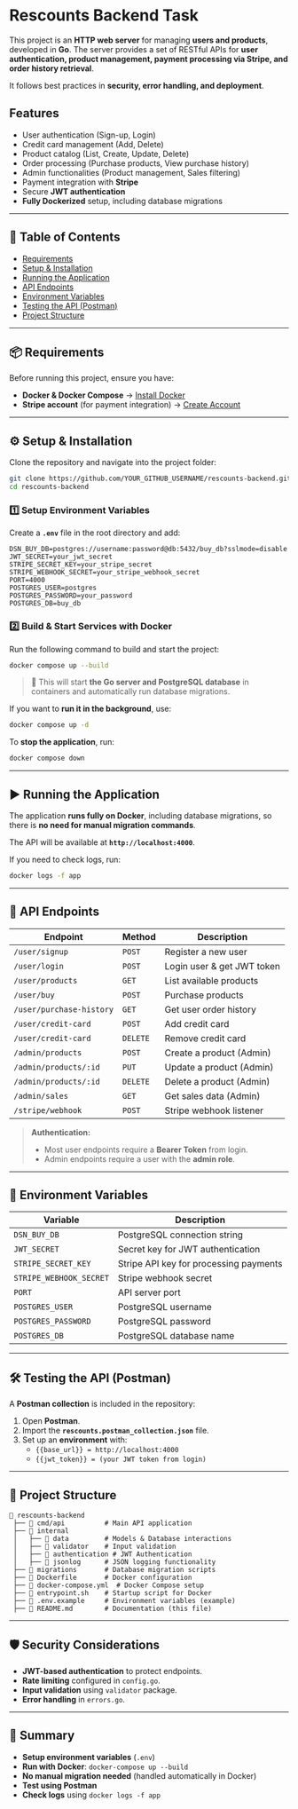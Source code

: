 # Rescounts Backend Task

This project is an **HTTP web server** for managing **users and products**, developed in **Go**. The server provides a set of RESTful APIs for **user authentication, product management, payment processing via Stripe, and order history retrieval**.

It follows best practices in **security, error handling, and deployment**.

## Features
- User authentication (Sign-up, Login)
- Credit card management (Add, Delete)
- Product catalog (List, Create, Update, Delete)
- Order processing (Purchase products, View purchase history)
- Admin functionalities (Product management, Sales filtering)
- Payment integration with **Stripe**
- Secure **JWT authentication**
- **Fully Dockerized** setup, including database migrations

---

## 📌 Table of Contents
- [Requirements](#requirements)
- [Setup & Installation](#setup--installation)
- [Running the Application](#running-the-application)
- [API Endpoints](#api-endpoints)
- [Environment Variables](#environment-variables)
- [Testing the API (Postman)](#testing-the-api-postman)
- [Project Structure](#project-structure)

---

## 📦 Requirements

Before running this project, ensure you have:

- **Docker & Docker Compose** → [Install Docker](https://docs.docker.com/get-docker/)
- **Stripe account** (for payment integration) → [Create Account](https://stripe.com)

---

## ⚙️ Setup & Installation

Clone the repository and navigate into the project folder:

```sh
git clone https://github.com/YOUR_GITHUB_USERNAME/rescounts-backend.git
cd rescounts-backend
```

### 1️⃣ Setup Environment Variables

Create a **`.env`** file in the root directory and add:

```env
DSN_BUY_DB=postgres://username:password@db:5432/buy_db?sslmode=disable
JWT_SECRET=your_jwt_secret
STRIPE_SECRET_KEY=your_stripe_secret
STRIPE_WEBHOOK_SECRET=your_stripe_webhook_secret
PORT=4000
POSTGRES_USER=postgres
POSTGRES_PASSWORD=your_password
POSTGRES_DB=buy_db
```

### 2️⃣ Build & Start Services with Docker

Run the following command to build and start the project:

```sh
docker compose up --build
```

> 🚀 This will start **the Go server and PostgreSQL database** in containers and automatically run database migrations.

If you want to **run it in the background**, use:

```sh
docker compose up -d
```

To **stop the application**, run:

```sh
docker compose down
```

---

## ▶️ Running the Application

The application **runs fully on Docker**, including database migrations, so there is **no need for manual migration commands**.

The API will be available at **`http://localhost:4000`**.

If you need to check logs, run:

```sh
docker logs -f app
```

---

## 📡 API Endpoints

| **Endpoint**                     | **Method** | **Description** |
|----------------------------------|------------|----------------|
| `/user/signup`                  | `POST`    | Register a new user |
| `/user/login`                   | `POST`    | Login user & get JWT token |
| `/user/products`                | `GET`     | List available products |
| `/user/buy`                     | `POST`    | Purchase products |
| `/user/purchase-history`        | `GET`     | Get user order history |
| `/user/credit-card`             | `POST`    | Add credit card |
| `/user/credit-card`             | `DELETE`  | Remove credit card |
| `/admin/products`               | `POST`    | Create a product (Admin) |
| `/admin/products/:id`           | `PUT`     | Update a product (Admin) |
| `/admin/products/:id`           | `DELETE`  | Delete a product (Admin) |
| `/admin/sales`                  | `GET`     | Get sales data (Admin) |
| `/stripe/webhook`               | `POST`    | Stripe webhook listener |

> **Authentication:**
> - Most user endpoints require a **Bearer Token** from login.
> - Admin endpoints require a user with the **admin role**.

---

## 🔧 Environment Variables

| Variable                | Description |
|-------------------------|-------------|
| `DSN_BUY_DB`           | PostgreSQL connection string |
| `JWT_SECRET`           | Secret key for JWT authentication |
| `STRIPE_SECRET_KEY`    | Stripe API key for processing payments |
| `STRIPE_WEBHOOK_SECRET`| Stripe webhook secret |
| `PORT`                 | API server port |
| `POSTGRES_USER`        | PostgreSQL username |
| `POSTGRES_PASSWORD`    | PostgreSQL password |
| `POSTGRES_DB`          | PostgreSQL database name |

---

## 🛠️ Testing the API (Postman)

A **Postman collection** is included in the repository:

1. Open **Postman**.
2. Import the **`rescounts.postman_collection.json`** file.
3. Set up an **environment** with:
   - `{{base_url}} = http://localhost:4000`
   - `{{jwt_token}} = (your JWT token from login)`

---

## 📁 Project Structure

```
📂 rescounts-backend
 ├── 📂 cmd/api          # Main API application
 ├── 📂 internal
 │   ├── 📂 data         # Models & Database interactions
 │   ├── 📂 validator    # Input validation
 │   ├── 📂 authentication # JWT Authentication
 │   ├── 📂 jsonlog      # JSON logging functionality
 ├── 📂 migrations       # Database migration scripts
 ├── 📄 Dockerfile       # Docker configuration
 ├── 📄 docker-compose.yml  # Docker Compose setup
 ├── 📄 entrypoint.sh    # Startup script for Docker
 ├── 📄 .env.example     # Environment variables (example)
 ├── 📄 README.md        # Documentation (this file)
```

---

## 🛡️ Security Considerations

- **JWT-based authentication** to protect endpoints.
- **Rate limiting** configured in `config.go`.
- **Input validation** using `validator` package.
- **Error handling** in `errors.go`.

---

## 🎯 Summary

- **Setup environment variables** (`.env`)
- **Run with Docker**: `docker-compose up --build`
- **No manual migration needed** (handled automatically in Docker)
- **Test using Postman**
- **Check logs** using `docker logs -f app`



